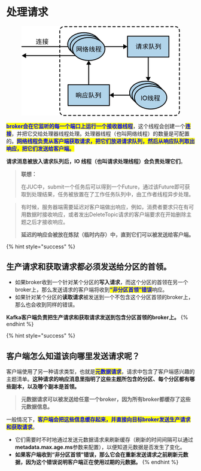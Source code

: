 # 处理请求

<figure><img src="../../../../.gitbook/assets/处理请求.jpg" alt="" width="563"><figcaption></figcaption></figure>

<mark style="color:blue;">**broker会在它监听的每一个端口上运行一个接收器线程**</mark>，这个线程会创建一个<mark style="color:blue;">**连接**</mark>，并把它交给处理器线程处理。处理器线程（也叫网络线程）的数量是可配置的。<mark style="color:blue;">**网络线程负责从客户端获取请求，把它们放进请求队列，然后从响应队列取出响应，把它们发送给客户端。**</mark>

**请求消息被放入请求队列后，IO 线程（也叫请求处理线程）会负责处理它们**。

> **联想：**
>
> 在JUC中，submit一个任务后可以得到一个Future，通过该Future即可获取到处理结果，任务被放置在了工作任务队列中，由工作者线程异步处理。

> 有时候，服务器端需要延迟对客户端做出响应，例如，消费者要求只在有可用数据时接收响应，或者发出DeleteTopic请求的客户端要求在开始删除主题之后才接收响应。
>
> **延迟的响应会被放在炼狱（临时内存）中，直到它们可以被发送给客户端。**

{% hint style="success" %}
## 生产请求和获取请求都必须发送给分区的首领。

* 如果broker收到一个针对某个分区的**写入请求**，而这个分区的首领在另一个broker上，那么发送请求的客户端将收到<mark style="color:blue;">**“非分区首领”错误**</mark>响应。
* 如果针对某个分区的**读取请求**被发送到一个不包含这个分区首领的broker上，那么也会收到同样的错误。

**Kafka客户端负责把生产请求和获取请求发送到包含分区首领的broker上。**
{% endhint %}

{% hint style="success" %}
## 客户端怎么知道该向哪里发送请求呢？

客户端使用了另一种请求类型，也就是<mark style="color:blue;">**元数据请求**</mark>，请求中包含了客户端感兴趣的主题清单。**这种请求的响应消息里指明了这些主题所包含的分区、每个分区都有哪些副本，以及哪个副本是首领。**

> **元数据请求可以被发送给任意一个broker，因为所有broker都缓存了这些元数据信息。**

一般情况下，<mark style="color:blue;">**客户端会把这些信息缓存起来，并直接向目标broker发送生产请求和获取请求**</mark>。

* 它们需要时不时地通过发送元数据请求来刷新缓存（刷新的时间间隔可以通过**metadata.max.age.ms**参数来配置），以便知道元数据是否发生了变化。
* **如果客户端收到“非分区首领”错误，那么它会在重新发送请求之前刷新元数据，因为这个错误说明客户端正在使用过期的元数据。**
{% endhint %}
